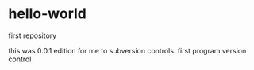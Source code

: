 # hello-world
first repository


this was 0.0.1 edition for me to subversion controls.
first program version control
